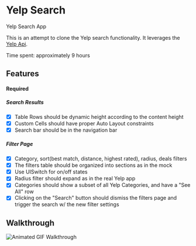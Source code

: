 Yelp Search
======
Yelp Search App

This is an attempt to clone the Yelp search functionality. It leverages the [Yelp Api](http://www.yelp.ca/developers/documentation/v2/search_api).

Time spent: approximately 9 hours

Features
---------
#### Required
##### Search Results
- [x] Table Rows should be dynamic height according to the content height
- [x] Custom Cells should have proper Auto Layout constraints
- [x] Search bar should be in the navigation bar

##### Filter Page
- [x] Category, sort(best match, distance, highest rated), radius, deals filters
- [x] The filters table should be organized into sections as in the mock
- [x] Use UISwitch for on/off states
- [x] Radius filter should expand as in the real Yelp app
- [x] Categories should show a subset of all Yelp Categories, and have a "See All" row
- [x] Clicking on the "Search" button should dismiss the filters page and trigger the search w/ the new filter settings

Walkthrough
------------
![Animated GIF Walkthrough](yelp-search.gif)
